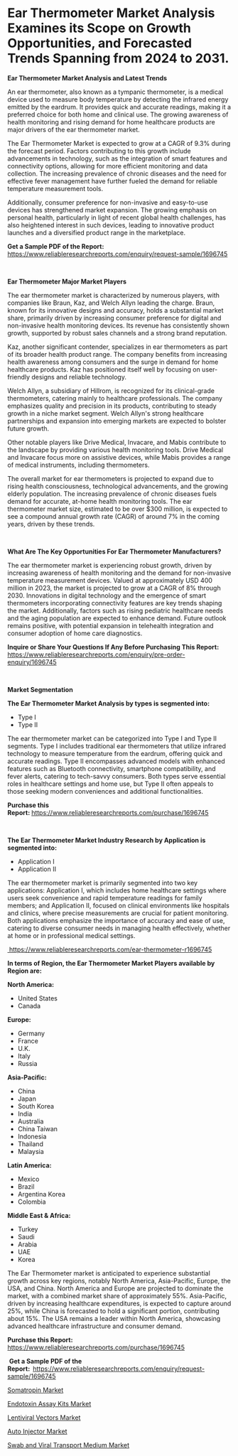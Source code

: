 <p><h1>Ear Thermometer Market Analysis Examines its Scope on Growth Opportunities, and Forecasted Trends Spanning from 2024 to 2031.</h1></p><p><strong>Ear Thermometer Market Analysis and Latest Trends</strong></p>
<p><p>An ear thermometer, also known as a tympanic thermometer, is a medical device used to measure body temperature by detecting the infrared energy emitted by the eardrum. It provides quick and accurate readings, making it a preferred choice for both home and clinical use. The growing awareness of health monitoring and rising demand for home healthcare products are major drivers of the ear thermometer market.</p><p>The Ear Thermometer Market is expected to grow at a CAGR of 9.3% during the forecast period. Factors contributing to this growth include advancements in technology, such as the integration of smart features and connectivity options, allowing for more efficient monitoring and data collection. The increasing prevalence of chronic diseases and the need for effective fever management have further fueled the demand for reliable temperature measurement tools.</p><p>Additionally, consumer preference for non-invasive and easy-to-use devices has strengthened market expansion. The growing emphasis on personal health, particularly in light of recent global health challenges, has also heightened interest in such devices, leading to innovative product launches and a diversified product range in the marketplace.</p></p>
<p><strong>Get a Sample PDF of the Report:&nbsp;</strong> <a href="https://www.reliableresearchreports.com/enquiry/request-sample/1696745?utm_campaign=1736&utm_medium=2&utm_source=Github&utm_content=ia&utm_term=20102024&utm_id=ear-thermometer">https://www.reliableresearchreports.com/enquiry/request-sample/1696745</a></p>
<p>&nbsp;</p>
<p><strong>Ear Thermometer Major Market Players</strong></p>
<p><p>The ear thermometer market is characterized by numerous players, with companies like Braun, Kaz, and Welch Allyn leading the charge. Braun, known for its innovative designs and accuracy, holds a substantial market share, primarily driven by increasing consumer preference for digital and non-invasive health monitoring devices. Its revenue has consistently shown growth, supported by robust sales channels and a strong brand reputation.</p><p>Kaz, another significant contender, specializes in ear thermometers as part of its broader health product range. The company benefits from increasing health awareness among consumers and the surge in demand for home healthcare products. Kaz has positioned itself well by focusing on user-friendly designs and reliable technology.</p><p>Welch Allyn, a subsidiary of Hillrom, is recognized for its clinical-grade thermometers, catering mainly to healthcare professionals. The company emphasizes quality and precision in its products, contributing to steady growth in a niche market segment. Welch Allyn's strong healthcare partnerships and expansion into emerging markets are expected to bolster future growth.</p><p>Other notable players like Drive Medical, Invacare, and Mabis contribute to the landscape by providing various health monitoring tools. Drive Medical and Invacare focus more on assistive devices, while Mabis provides a range of medical instruments, including thermometers.</p><p>The overall market for ear thermometers is projected to expand due to rising health consciousness, technological advancements, and the growing elderly population. The increasing prevalence of chronic diseases fuels demand for accurate, at-home health monitoring tools. The ear thermometer market size, estimated to be over $300 million, is expected to see a compound annual growth rate (CAGR) of around 7% in the coming years, driven by these trends.</p></p>
<p>&nbsp;</p>
<p><strong>What Are The Key Opportunities For Ear Thermometer Manufacturers?</strong></p>
<p><p>The ear thermometer market is experiencing robust growth, driven by increasing awareness of health monitoring and the demand for non-invasive temperature measurement devices. Valued at approximately USD 400 million in 2023, the market is projected to grow at a CAGR of 8% through 2030. Innovations in digital technology and the emergence of smart thermometers incorporating connectivity features are key trends shaping the market. Additionally, factors such as rising pediatric healthcare needs and the aging population are expected to enhance demand. Future outlook remains positive, with potential expansion in telehealth integration and consumer adoption of home care diagnostics.</p></p>
<p><strong>Inquire or Share Your Questions If Any Before Purchasing This Report:</strong> <a href="https://www.reliableresearchreports.com/enquiry/pre-order-enquiry/1696745?utm_campaign=1736&utm_medium=2&utm_source=Github&utm_content=ia&utm_term=20102024&utm_id=ear-thermometer">https://www.reliableresearchreports.com/enquiry/pre-order-enquiry/1696745</a></p>
<p>&nbsp;</p>
<p><strong>Market Segmentation</strong></p>
<p><strong>The Ear Thermometer Market Analysis by types is segmented into:</strong></p>
<p><ul><li>Type I</li><li>Type II</li></ul></p>
<p><p>The ear thermometer market can be categorized into Type I and Type II segments. Type I includes traditional ear thermometers that utilize infrared technology to measure temperature from the eardrum, offering quick and accurate readings. Type II encompasses advanced models with enhanced features such as Bluetooth connectivity, smartphone compatibility, and fever alerts, catering to tech-savvy consumers. Both types serve essential roles in healthcare settings and home use, but Type II often appeals to those seeking modern conveniences and additional functionalities.</p></p>
<p><strong>Purchase this Report:&nbsp;</strong><a href="https://www.reliableresearchreports.com/purchase/1696745?utm_campaign=1736&utm_medium=2&utm_source=Github&utm_content=ia&utm_term=20102024&utm_id=ear-thermometer">https://www.reliableresearchreports.com/purchase/1696745</a></p>
<p>&nbsp;</p>
<p><strong>The Ear Thermometer Market Industry Research by Application is segmented into:</strong></p>
<p><ul><li>Application I</li><li>Application II</li></ul></p>
<p><p>The ear thermometer market is primarily segmented into two key applications: Application I, which includes home healthcare settings where users seek convenience and rapid temperature readings for family members; and Application II, focused on clinical environments like hospitals and clinics, where precise measurements are crucial for patient monitoring. Both applications emphasize the importance of accuracy and ease of use, catering to diverse consumer needs in managing health effectively, whether at home or in professional medical settings.</p></p>
<p><a href="https://www.reliableresearchreports.com/ear-thermometer-r1696745?utm_campaign=1736&utm_medium=2&utm_source=Github&utm_content=ia&utm_term=20102024&utm_id=ear-thermometer">&nbsp;https://www.reliableresearchreports.com/ear-thermometer-r1696745</a></p>
<p><strong>In terms of Region, the Ear Thermometer Market Players available by Region are:</strong></p>
<p>
    <p> <strong> North America: </strong>
        <ul>
            <li>United States</li>
            <li>Canada</li>
        </ul>
        </p> 
    <p> <strong> Europe: </strong>
        <ul>
            <li>Germany</li>
            <li>France</li>
            <li>U.K.</li>
            <li>Italy</li>
            <li>Russia</li>
        </ul>
        </p> 
    <p> <strong> Asia-Pacific: </strong>
        <ul>
            <li>China</li>
            <li>Japan</li>
            <li>South Korea</li>
            <li>India</li>
            <li>Australia</li>
            <li>China Taiwan</li>
            <li>Indonesia</li>
            <li>Thailand</li>
            <li>Malaysia</li>
        </ul>
        </p> 
    <p> <strong> Latin America: </strong>
        <ul>
            <li>Mexico</li>
            <li>Brazil</li>
            <li>Argentina Korea</li>
            <li>Colombia</li>
        </ul>
        </p> 
    <p> <strong> Middle East & Africa: </strong>
        <ul>
            <li>Turkey</li>
            <li>Saudi</li>
            <li>Arabia</li>
            <li>UAE</li>
            <li>Korea</li>
        </ul>
    </p>
    </p>
<p><p>The Ear Thermometer market is anticipated to experience substantial growth across key regions, notably North America, Asia-Pacific, Europe, the USA, and China. North America and Europe are projected to dominate the market, with a combined market share of approximately 55%. Asia-Pacific, driven by increasing healthcare expenditures, is expected to capture around 25%, while China is forecasted to hold a significant portion, contributing about 15%. The USA remains a leader within North America, showcasing advanced healthcare infrastructure and consumer demand.</p></p>
<p><strong>Purchase this Report: </strong><a href="https://www.reliableresearchreports.com/purchase/1696745?utm_campaign=1736&utm_medium=2&utm_source=Github&utm_content=ia&utm_term=20102024&utm_id=ear-thermometer">https://www.reliableresearchreports.com/purchase/1696745</a></p>
<p>&nbsp;<strong>Get a Sample PDF of the Report:&nbsp;&nbsp;</strong><a href="https://www.reliableresearchreports.com/enquiry/request-sample/1696745?utm_campaign=1736&utm_medium=2&utm_source=Github&utm_content=ia&utm_term=20102024&utm_id=ear-thermometer">https://www.reliableresearchreports.com/enquiry/request-sample/1696745</a></p>
<p><strong></strong></p>
<p><p><a href="https://www.linkedin.com/pulse/global-somatropin-market-focus-product-type-powdersolvent-zcaje?utm_campaign=1736&utm_medium=2&utm_source=Github&utm_content=ia&utm_term=20102024&utm_id=ear-thermometer">Somatropin Market</a></p><p><a href="https://www.linkedin.com/pulse/endotoxin-assay-kits-market-outlook-complete-industry-ryfqe?utm_campaign=1736&utm_medium=2&utm_source=Github&utm_content=ia&utm_term=20102024&utm_id=ear-thermometer">Endotoxin Assay Kits Market</a></p><p><a href="https://www.linkedin.com/pulse/lentiviral-vectors-market-global-insights-sales-trends-pueoe?utm_campaign=1736&utm_medium=2&utm_source=Github&utm_content=ia&utm_term=20102024&utm_id=ear-thermometer">Lentiviral Vectors Market</a></p><p><a href="https://www.linkedin.com/pulse/charting-future-comprehensive-analysis-global-auto-injector-dbije?utm_campaign=1736&utm_medium=2&utm_source=Github&utm_content=ia&utm_term=20102024&utm_id=ear-thermometer">Auto Injector Market</a></p><p><a href="https://www.linkedin.com/pulse/swab-viral-transport-medium-market-trends-detailed-study-x8epe?utm_campaign=1736&utm_medium=2&utm_source=Github&utm_content=ia&utm_term=20102024&utm_id=ear-thermometer">Swab and Viral Transport Medium Market</a></p></p>